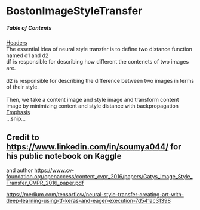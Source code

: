 # BostonImageStyleTransfer

##### Table of Contents  
[Headers](#headers)  
The essential idea of neural style transfer is to define two distance function named d1 and d2
<br>d1 is responsible for describing how different the contenets of two images are. </br>
<br>d2 is responsible for describing the difference between two images in terms of their style.</br>
<br>Then, we take a content image and style image and transform content image by minimizing content and style distance with backpropagation</br>
[Emphasis](#emphasis)  
...snip...    
<a name="headers"/>






## Credit to https://www.linkedin.com/in/soumya044/ for his public notebook on Kaggle
and author https://www.cv-foundation.org/openaccess/content_cvpr_2016/papers/Gatys_Image_Style_Transfer_CVPR_2016_paper.pdf

https://medium.com/tensorflow/neural-style-transfer-creating-art-with-deep-learning-using-tf-keras-and-eager-execution-7d541ac31398
